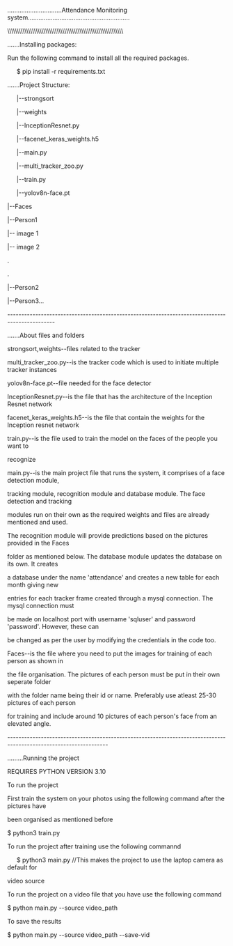 ﻿...............................Attendance Monitoring system..........................................................

\\\\\\\\\\\\\\\\\\\\\\\\\\\\\\\\\\\\\\\\\\\\\\\\\\\\\\\\\\\\\\\\\\\\\\\\\\\\\\\\\\\\\\\\\\\\\\\\\\\\\\\\\\\\\\\\\\\\\\\\\\

.......Installing packages:

Run the following command to install all the required packages.

`	`$ pip install -r requirements.txt

.......Project Structure:

`	`|--strongsort

`	`|--weights

`	`|--InceptionResnet.py

`	`|--facenet\_keras\_weights.h5

`	`|--main.py

`	`|--multi\_tracker\_zoo.py

`	`|--train.py

`	`|--yolov8n-face.pt

|--Faces

|--Person1

|-- image 1

|-- image 2

.

.

|--Person2

|--Person3...

\-----------------------------------------------------------------------------------------------

.......About files and folders

strongsort,weights--files related to the tracker

multi\_tracker\_zoo.py--is the tracker code which is used to initiate multiple tracker instances

yolov8n-face.pt--file needed for the face detector

InceptionResnet.py--is the file that has the architecture of the Inception Resnet network

facenet\_keras\_weights.h5--is the file that contain the weights for the Inception resnet network

train.py--is the file used to train the model on the faces of the people you want to

recognize

main.py--is the main project file that runs the system, it comprises of a face detection module,

tracking module, recognition module and database module. The face detection and tracking

modules run on their own as the required weights and files are already mentioned and used.

The recognition module will provide predictions based on the pictures provided in the Faces

folder as mentioned below. The database module updates the database on its own. It creates

a database under the name 'attendance' and creates a new table for each month giving new

entries for each tracker frame created through a mysql connection. The mysql connection must

be made on localhost port with username 'sqluser' and password 'password'. However, these can

be changed as per the user by modifying the credentials in the code too.

Faces--is the file where you need to put the images for training of each person as shown in

the file organisation. The pictures of each person must be put in their own seperate folder

with the folder name being their id or name. Preferably use atleast 25-30 pictures of each person

for training and include around 10 pictures of each person's face from an elevated angle.

\------------------------------------------------------------------------------------------------------------------

.........Running the project

REQUIRES PYTHON VERSION 3.10

To run the project

First train the system on your photos using the following command after the pictures have

been organised as mentioned before

$ python3 train.py

To run the project after training use the following commannd



`	`$ python3 main.py //This makes the project to use the laptop camera as default for

video source

To run the project on a video file that you have use the following command

$ python main.py --source video\_path

To save the results

$ python main.py --source video\_path --save-vid




